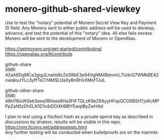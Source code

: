 # monero-github-shared-viewkey
Use to test the "notary" potential of Monero Secret View Key and Payment ID field.
Any Monero sent to either public address will be used to develop, advance, and test the potential of this "notary" idea. All else fails excess Monero will be sent to the development of Monero or OpenAlias. 
<br>
<br>
https://getmonero.org/get-started/contributing/
<br>
https://openalias.org/#contribute
<br>
<br>
github-share
<br>
XMR: 42aA6DgMCa3gigJLnahb8cZeSRbE3p94VgNM4BdnnirL7UdcQ7WMkBE42nwqkuJYLc3yffToCY4MSLUaXyBnRHsXMofTJuL
<br>
<br>
github-other-share
<br>
XMR: 48H7BxiWSebSeeq1RHxes8Ha3FtFTGLzK9eZ84yyHFopQCDXB5HTjoKcMPPpZaN5zDhELN1D1oibDDiXHBBYEwqtByZwHAd
<br>
<br>
I plan to test using a file/text hash as a private spend key as described in discussions by dnaleor, results will be visible in this repo.
<br>
https://xmr.llcoins.net/addresstests.html
<br>
Any further testing will be conducted when bulletproofs are on the mainnet.
<br>
